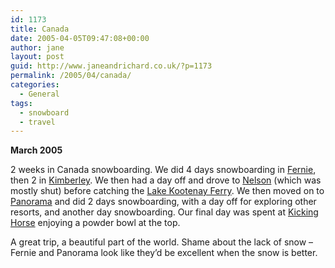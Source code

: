 ```yaml
---
id: 1173
title: Canada
date: 2005-04-05T09:47:08+00:00
author: jane
layout: post
guid: http://www.janeandrichard.co.uk/?p=1173
permalink: /2005/04/canada/
categories:
  - General
tags:
  - snowboard
  - travel
---
```

**March 2005**

2 weeks in Canada snowboarding. We did 4 days snowboarding in [Fernie](http://www.fernie.com/), then 2 in [Kimberley](http://www.kimberley.com/index4.html). We then had a day off and drove to [Nelson](http://www.city.nelson.bc.ca/) (which was mostly shut) before catching the [Lake Kootenay Ferry](http://nelson.cps-ecp.org/ferry.htm). We then moved on to [Panorama](http://www.panoramaresort.com/index.htm) and did 2 days snowboarding, with a day off for exploring other resorts, and another day snowboarding. Our final day was spent at [Kicking Horse](http://www.kickinghorseresort.com/winter/) enjoying a powder bowl at the top.
  
A great trip, a beautiful part of the world. Shame about the lack of snow &#8211; Fernie and Panorama look like they&#8217;d be excellent when the snow is better.